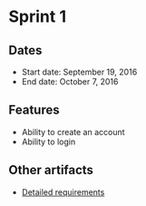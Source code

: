 # Sprint 1

## Dates
* Start date: September 19, 2016
* End date: October 7, 2016

## Features
* Ability to create an account
* Ability to login

## Other artifacts
* [Detailed requirements](./requirements.md)
